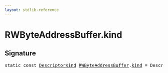 ```yaml
---
layout: stdlib-reference
---
```


# RWByteAddressBuffer.kind

## Signature
<pre>
<span class='code_keyword'>static</span> <span class='code_keyword'>const</span> <a href="../types/descriptorkind-0a/index" class="code_type">DescriptorKind</a> <a href="../types/rwbyteaddressbuffer-0126d/index" class="code_type">RWByteAddressBuffer</a>.<a href="kind" class="code_var">kind</a> = DescriptorKind\.Buffer;
</pre>


